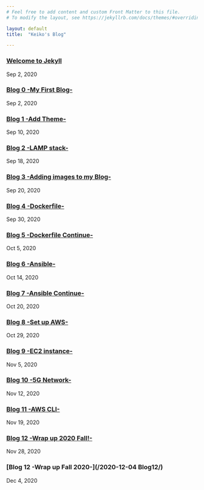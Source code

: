 ```yaml
---
# Feel free to add content and custom Front Matter to this file.
# To modify the layout, see https://jekyllrb.com/docs/themes/#overriding-theme-defaults

layout: default
title:  "Keiko's Blog"

---
```

### [Welcome to Jekyll](/2020-09-02-welcome-to-jekyll/)
Sep 2, 2020


### [Blog 0 -My First Blog-](/2020-09-02-Blog0/)
Sep 2, 2020


### [Blog 1 -Add Theme-](/2020-09-10-Blog1/)
Sep 10, 2020


### [Blog 2 -LAMP stack-](/2020-09-18-Blog2/)
Sep 18, 2020

### [Blog 3 -Adding images to my Blog-](/2020-09-20-Blog3/)
Sep 20, 2020

### [Blog 4 -Dockerfile-](/2020-09-30-Blog4/)
Sep 30, 2020

### [Blog 5 -Dockerfile Continue-](/2020-10-05-Blog5/)  
Oct 5, 2020

### [Blog 6 -Ansible-](/2020-10-14-Blog6/)
Oct 14, 2020

### [Blog 7 -Ansible Continue-](/2020-10-20-Blog7/)  
Oct 20, 2020

### [Blog 8 -Set up AWS-](/2020-10-29-Blog8/)
Oct 29, 2020

### [Blog 9 -EC2 instance-](/2020-11-05-Blog9/)
Nov 5, 2020

### [Blog 10 -5G Network-](/2020-11-12-Blog10/)
Nov 12, 2020

### [Blog 11 -AWS CLI-](/2020-11-19-Blog11/)
Nov 19, 2020

### [Blog 12 -Wrap up 2020 Fall!-](/2020-12-04-Blog12/)
Nov 28, 2020

### [Blog 12 -Wrap up Fall 2020-](/2020-12-04 Blog12/)
Dec 4, 2020
